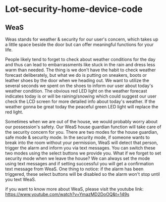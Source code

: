 # Lot-security-home-device-code
## WeaS
Weas stands for weather & security for our user's concern, which takes up a little space beside the door but can offer meaningful functions for your life.

People likely tend to forget to check about weather conditions for the day and thus can lead to embarrassments like stuck in the rain and dress less warm than needed. The thing is we don't have the habit to check weather forecast deliberately, but what we do is putting on sneakers, boots or leather shoes by the door when we heading out. We want to utilize the several seconds we spent on the shoes to inform our user about today's weather condition. The obvious red LED light on the weather forecast indicates today is or will be raining/snowing which could suggest our user check the LCD screen for more detailed info about today's weather. If the weather gonna be great today the peaceful green LED light will replace the red light.

Sometimes when we are out of the house, we would probably worry about our possession's safety. Our WeaS house guardian function will take care of the security concern for you. There are two modes for the house guardian, safe mode & security mode. In the security mode, if someone wants to break into the room without your permission, WeaS will detect that person, trigger the alarm and inform you via text messages. You can switch these two modes using the select buttons we provide you. What if we forget to set security mode when we leave the house? We can always set the mode using text messages and if setting successful you will get a confirmation text message from WeaS. One thing to notice: if the alarm has been triggered, these select buttons will be disabled so the alarm won't stop until you text WeaS.

if you want to know more about WeaS, please visit the youtube link:
https://www.youtube.com/watch?v=YmazMD2DoOQ&t=149s
